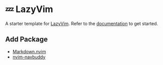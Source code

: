 # 💤 LazyVim

A starter template for [LazyVim](https://github.com/LazyVim/LazyVim).
Refer to the [documentation](https://lazyvim.github.io/installation) to get started.

## Add Package

- [Markdown.nvim](https://github.com/MeanderingProgrammer/markdown.nvim)
- [nvim-navbuddy](https://github.com/SmiteshP/nvim-navbuddy)
